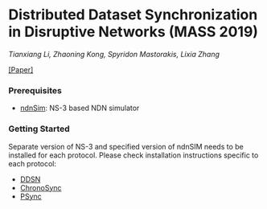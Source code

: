 # Distributed Dataset Synchronization in Disruptive Networks (MASS 2019)

*Tianxiang Li, Zhaoning Kong, Spyridon Mastorakis, Lixia Zhang*

[[Paper]](https://www.researchgate.net/profile/Spyridon_Mastorakis/publication/337032871_Distributed_Dataset_Synchronization_in_Disruptive_Networks/links/5dc2dceca6fdcc21280bae79/Distributed-Dataset-Synchronization-in-Disruptive-Networks.pdf)

### Prerequisites

* [ndnSim](https://ndnsim.net/current/): NS-3 based NDN simulator

### Getting Started

Separate version of NS-3 and specified version of ndnSIM needs to be installed for each protocol. Please check installation instructions specific to each protocol:

* [DDSN](DDSN/README.md)
* [ChronoSync](ChronoSync/README.md)
* [PSync](PSync/README.md)

